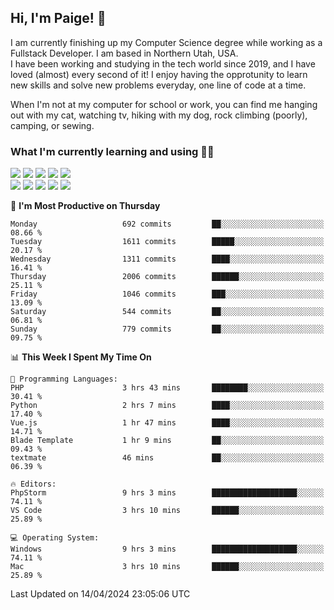 ## Hi, I'm Paige! :vulcan_salute:

I am currently finishing up my Computer Science degree while working as a Fullstack Developer. I am based in Northern Utah, USA. \
I have been working and studying in the tech world since 2019, and I have loved (almost) every second of it! I enjoy having the opprotunity to learn new skills and solve new problems everyday, one line of code at a time.  

When I'm not at my computer for school or work, you can find me hanging out with my cat, watching tv, hiking with my dog, rock climbing (poorly), camping, or sewing.  

### What I'm currently learning and using :woman_technologist:
![](https://img.shields.io/badge/Laravel-FF2D20?style=for-the-badge&logo=laravel&logoColor=white) 
![](https://img.shields.io/badge/PHP-777BB4?style=for-the-badge&logo=php&logoColor=white)
![](https://img.shields.io/badge/Vue.js-35495E?style=for-the-badge&logo=vuedotjs&logoColor=4FC08D) 
![](https://img.shields.io/badge/MySQL-005C84?style=for-the-badge&logo=mysql&logoColor=white) 
![](https://img.shields.io/badge/Tailwind_CSS-38B2AC?style=for-the-badge&logo=tailwind-css&logoColor=white) \
![](https://img.shields.io/badge/Python-FFD43B?style=for-the-badge&logo=python&logoColor=blue)
![](https://img.shields.io/badge/Django-092E20?style=for-the-badge&logo=django&logoColor=green)
![](https://img.shields.io/badge/Kotlin-0095D5?&style=for-the-badge&logo=kotlin&logoColor=white)
![](https://img.shields.io/badge/Java-ED8B00?style=for-the-badge&logo=java&logoColor=white)
![](https://img.shields.io/badge/Haskell-5D4F85?style=for-the-badge&logo=haskell&logoColor=white) 

<!--START_SECTION:waka-->
📅 **I'm Most Productive on Thursday** 

```text
Monday                   692 commits         ██░░░░░░░░░░░░░░░░░░░░░░░   08.66 % 
Tuesday                  1611 commits        █████░░░░░░░░░░░░░░░░░░░░   20.17 % 
Wednesday                1311 commits        ████░░░░░░░░░░░░░░░░░░░░░   16.41 % 
Thursday                 2006 commits        ██████░░░░░░░░░░░░░░░░░░░   25.11 % 
Friday                   1046 commits        ███░░░░░░░░░░░░░░░░░░░░░░   13.09 % 
Saturday                 544 commits         ██░░░░░░░░░░░░░░░░░░░░░░░   06.81 % 
Sunday                   779 commits         ██░░░░░░░░░░░░░░░░░░░░░░░   09.75 % 
```


📊 **This Week I Spent My Time On** 

```text
💬 Programming Languages: 
PHP                      3 hrs 43 mins       ████████░░░░░░░░░░░░░░░░░   30.41 % 
Python                   2 hrs 7 mins        ████░░░░░░░░░░░░░░░░░░░░░   17.40 % 
Vue.js                   1 hr 47 mins        ████░░░░░░░░░░░░░░░░░░░░░   14.71 % 
Blade Template           1 hr 9 mins         ██░░░░░░░░░░░░░░░░░░░░░░░   09.43 % 
textmate                 46 mins             ██░░░░░░░░░░░░░░░░░░░░░░░   06.39 % 

🔥 Editors: 
PhpStorm                 9 hrs 3 mins        ███████████████████░░░░░░   74.11 % 
VS Code                  3 hrs 10 mins       ██████░░░░░░░░░░░░░░░░░░░   25.89 % 

💻 Operating System: 
Windows                  9 hrs 3 mins        ███████████████████░░░░░░   74.11 % 
Mac                      3 hrs 10 mins       ██████░░░░░░░░░░░░░░░░░░░   25.89 % 
```


 Last Updated on 14/04/2024 23:05:06 UTC
<!--END_SECTION:waka-->
